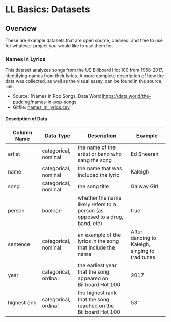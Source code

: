 # LL Basics: Datasets

## Overview
These are example datasets that are open source, cleaned, and free to use for whatever project you would like to use them for. 


### Names in Lyrics

This dataset analyzes songs from the US Billboard Hot 100 from 1958-2017, identifying names from their lyrics. A more complete description of how the data was collected, as well as the visual essay, can be found in the source link.


- Source: [Names in Pop Songs, Data World]https://data.world/the-pudding/names-in-pop-songs
- Gitfile: [names_in_lyrics.csv](https://github.com/learninglab-dev/ll-basics-datasets/blob/main/names_in_lyrics.csv)

#### Description of Data

| Column Name | Data Type | Description | Example | 
| ----------- | --------- | ----------- | ------- |
|artist | categorical, nominal | the name of the artist or band who sang the song | Ed Sheeran | 
| name | categorical, nominal | the name that was included the lyric | Kaleigh |
| song | categorical, nominal | the song title | Galway Girl |
| person | boolean | whether the name likely refers to a person (as opposed to a drug, band, etc) | true |
| sentence | categorical, nominal | an example of the lyrics in the song that include the name | After dancing to Kaleigh, singing to trad tunes |
| year | categorical, ordinal | the earliest year that the song appeared on Billboard Hot 100 | 2017 | 
| highestrank | categorical, ordinal | the highest rank that the song reached on the Billboard Hot 100 | 53




